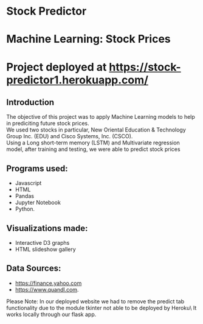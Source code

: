 # Stock Predictor

# Machine Learning: Stock Prices

# Project deployed at https://stock-predictor1.herokuapp.com/

## Introduction

The objective of this project was to apply Machine Learning models to help in prediciting future stock prices.\
We used two stocks in particular, New Oriental Education & Technology Group Inc. (EDU) and Cisco Systems, Inc. (CSCO).\
Using a Long short-term memory (LSTM) and Multivariate regression model, after training and testing, we were able to predict stock prices


## Programs used:
* Javascript
* HTML
* Pandas
* Jupyter Notebook
* Python.

## Visualizations made:
* Interactive D3 graphs
* HTML slideshow gallery



## Data Sources:
* https://finance.yahoo.com 
* https://www.quandl.com.

Please Note: In our deployed website we had to remove the predict tab functionality due to the module tkinter not able to be deployed by Heroku\ 
It works locally through our flask app.
